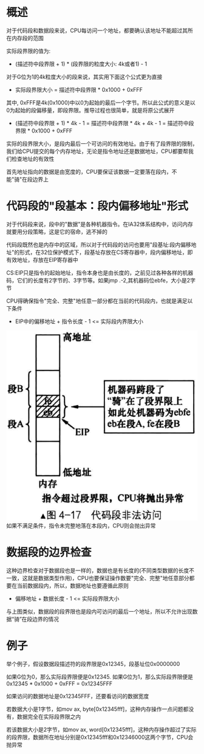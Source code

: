 # 概述
对于代码段和数据段来说，CPU每访问一个地址，都要确认该地址不能超过其所在内存段的范围

实际段界限的值为:
- (描述符中段界限 + 1) * (段界限的粒度大小: 4k或者1) - 1

对于G位为1的4k粒度大小的段来说，其实用下面这个公式更为直接
- 实际段界限大小 = 描述符中段界限 * 0x1000 + 0xFFF

其中, 0xFFF是4k(0x1000)中以0为起始的最后一个字节。所以此公式的意义是以0为起始的段偏移量，即段界限。推导过程也很简单，就是将原公式展开
- (描述符中段界限 + 1) * 4k - 1 = 描述符中段界限 * 4k + 4k - 1 = 描述符中段界限 * 0x1000 + 0xFFF

实际的段界限大小，是段内最后一个可访问的有效地址。由于有了段界限的限制，我们给CPU提交的每个内存地址，无论是指令地址还是数据地址，CPU都要帮我们检查地址的有效性

首先地址指向的数据是由宽度的，CPU要保证该数据一定要落在段内，不能"骑"在段边界上


# 代码段的"段基本：段内偏移地址"形式
对于代码段来说，段中的"数据"是各种机器指令。在IA32体系结构中，访问内存就要用分段策略，这是它的宿命，逃不掉的

代码段既然也是内存中的区域，所以对于代码段的访问也要用"段基址:段内偏移地址"的形式，在32位保护模式下，段基址存放在CS寄存器中，段内偏移地址，即有效地址，存放在EIP寄存器中

CS:EIP只是指令的起始地址，指令本身也是由长度的，之前见过各种各样的机器码，它们的长度有2字节的、3字节等。如果jmp .-2,其机器码位ebfe，大小是2字节

CPU得确保指令"完全、完整"地任意一部分都在当前的代码段内，也就是满足以下条件
- EIP中的偏移地址 + 指令长度 - 1 <= 实际段内界限大小

![avatar](../images/segment_descriptor_9.png)
如果不满足条件，指令未完整地落在本段内，CPU则会抛出异常

# 数据段的边界检查
这种边界检查对于数据段也是一样的，数据也是有长度的(不同类型数据的长度不一致，这就是数据类型作用)，CPU也要保证操作数要"完全、完整"地任意部分都要在当前数据段内，所以，数据地址也要遵循此原则
- 偏移地址 + 数据长度 - 1 <= 实际段界限大小

与上图类似，数据段的段界限也是段内可访问的最后一个地址，所以不允许出现数据“骑”在段边界的情况

# 例子
举个例子，假设数据段描述符的段界限是0x12345，段基址位0x0000000

如果G位为0，那么实际段界限便是0x12345. 如果G位为1，那么实际段界限便是0x12345 * 0x1000 + 0xFFF = 0x12345FFF

如果访问的数据地址是0x12345FFF，还要看访问的数据宽度

若数据大小是1字节，如mov ax, byte[0x12345fff]，这种内存操作一点问题都没有，数据完全在实际段界限之内

若该数据大小是2字节，如mov ax, word[0x12345fff]，这种内存操作超过了实际的段界限，数据所在地址分别是0x12345fff和0x12346000这两个字节，CPU会抛异常

